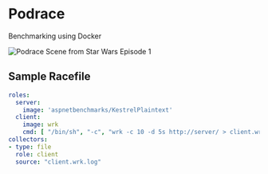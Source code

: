 # Podrace

Benchmarking using Docker

![Podrace Scene from Star Wars Episode 1](https://lh3.googleusercontent.com/v-d9mx7gkB-O3LAecjx92CnJoqeVnE1uD5kelGojslVmQXCL0N_WhYiA4V2MrJbh6k4tef6E7EnZUBss6NN8vBpZ6nfj7HUaRhRXnFj2RKpjztUDGCaY_sdzlbsnr9CvU071vRzMkkR8X1-Hjgo7s9FBokxPHK6g31p7Wk3hCvDAMP_79tG-7tY75cNBd5GlTxaCEHgOhsyYRuottcAVRbNVMvjhqGo6Y0mrAUFl1YnapDS-oYtbPRgFZNrlvdiPErANC0V9koGYIiFQuPDWozzNTXgo2VcSwPtq-CAFzKNDoYEYA14f6geB71kAHZkFgCpft9gEBwmjO1UkZM5zEOZ8IuSst429Ep2D8Br-L60R8j3QdRc_lA0pOdbXbZcfMGsauWHJmJfUviIntyNgJTQSDHxhTk3_leXnxwrkdoe_AsZ-lN-9QIZsS3LCZTDfBJCZL7dYBQugzmGYnQnw-RN1yLlprtirmFrMGID3iA1ypIgtba0piHEloaUgFaedOrjapHMcK_ujf4Rx1GSt5XO1yQJikdd2_ajEA7N3ty6e7fXD0YBRiknTO4hGqQrDj_suOcYD7K2P0giJi4TAEFJU-XbDDz9y=s0)

## Sample Racefile

```yaml
roles:
  server:
    image: 'aspnetbenchmarks/KestrelPlaintext'
  client:
    image: wrk
    cmd: [ "/bin/sh", "-c", "wrk -c 10 -d 5s http://server/ > client.wrk.log" ]
collectors:
- type: file
  role: client
  source: "client.wrk.log"
```